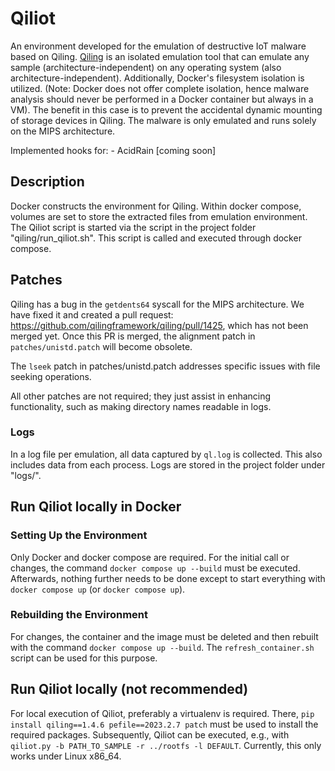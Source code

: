 # Qiliot

An environment developed for the emulation of destructive IoT malware based on Qiling.
[Qiling](https://docs.qiling.io/en/latest/) is an isolated emulation tool that can emulate any sample (architecture-independent) on any operating system (also architecture-independent). Additionally, Docker's filesystem isolation is utilized.
(Note: Docker does not offer complete isolation, hence malware analysis should never be performed in a Docker container but always in a VM).
The benefit in this case is to prevent the accidental dynamic mounting of storage devices in Qiling. The malware is only emulated and runs solely on the MIPS architecture.

Implemented hooks for:
    - AcidRain [coming soon]

## Description

Docker constructs the environment for Qiling. Within docker compose, volumes are set to store the extracted files from emulation environment.
The Qiliot script is started via the script in the project folder "qiling/run_qiliot.sh".
This script is called and executed through docker compose.


## Patches
Qiling has a bug in the `getdents64` syscall for the MIPS architecture. We have fixed it and created a pull request: https://github.com/qilingframework/qiling/pull/1425, which has not been merged yet.
Once this PR is merged, the alignment patch in `patches/unistd.patch` will become obsolete.

The `lseek` patch in patches/unistd.patch addresses specific issues with file seeking operations.

All other patches are not required; they just assist in enhancing functionality, such as making directory names readable in logs.

### Logs

In a log file per emulation, all data captured by `ql.log` is collected. This also includes data from each process.
Logs are stored in the project folder under "logs/".

## Run Qiliot locally in Docker

### Setting Up the Environment

Only Docker and docker compose are required.
For the initial call or changes, the command `docker compose up --build` must be executed.
Afterwards, nothing further needs to be done except to start everything with `docker compose up` (or `docker compose up`).


### Rebuilding the Environment

For changes, the container and the image must be deleted and then rebuilt with the command `docker compose up --build`.
The `refresh_container.sh` script can be used for this purpose.

## Run Qiliot locally (not recommended)

For local execution of Qiliot, preferably a virtualenv is required.
There, `pip install qiling==1.4.6 pefile==2023.2.7 patch` must be used to install the required packages.
Subsequently, Qiliot can be executed, e.g., with `qiliot.py -b PATH_TO_SAMPLE -r ../rootfs -l DEFAULT`.
Currently, this only works under Linux x86_64.